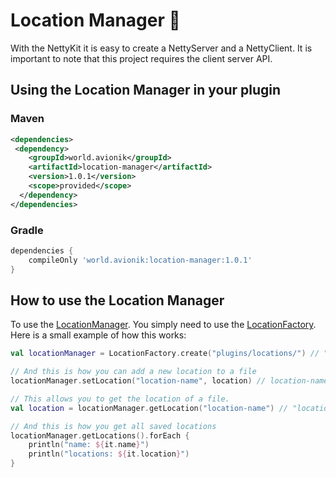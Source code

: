 # Location Manager 🌆
With the NettyKit it is easy to create a NettyServer and a NettyClient. It is important to note that this project requires the client server API.

## Using the Location Manager in your plugin

### Maven
```xml
<dependencies>
 <dependency>
    <groupId>world.avionik</groupId>
    <artifactId>location-manager</artifactId>
    <version>1.0.1</version>
    <scope>provided</scope>
  </dependency>
</dependencies>
```

### Gradle
```groovy
dependencies {
    compileOnly 'world.avionik:location-manager:1.0.1'
}
```

## How to use the Location Manager
To use the [LocationManager](https://github.com/avionik-world/location-manager/blob/master/src/main/kotlin/world/avionik/location/manager/LocationManager.kt). You simply need to use the [LocationFactory](https://github.com/avionik-world/location-manager/blob/master/src/main/kotlin/world/avionik/location/manager/LocationFactory.kt). Here is a small example of how this works:

``` kotlin
val locationManager = LocationFactory.create("plugins/locations/") // "plugins/locations/" is the path for the folder where the files are stored

// And this is how you can add a new location to a file
locationManager.setLocation("location-name", location) // location-name" is the name of a location

// This allows you to get the location of a file. 
val location = locationManager.getLocation("location-name") // "location-name" is the name of a location

// And this is how you get all saved locations
locationManager.getLocations().forEach {
    println("name: ${it.name}")
    println("locations: ${it.location}")
}
```
